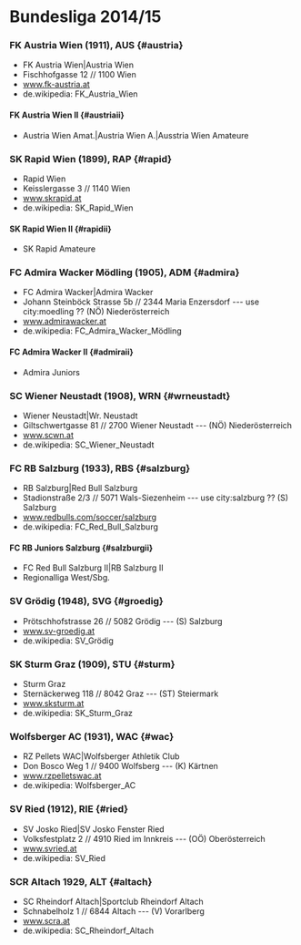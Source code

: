 
<!--

#######################
# Bundesliga 2014/15
#
# - 10 Teams

try a new alternative format using markdown
 - two flavors? - list and table (table practical, possible ??)

  format:
- ignore headings w/ level one and two
  are used for comments (to structure list)

-  sub team - use h+1 e.g. h4
-  first line is for alternative names

 use (three)  ---   for (visible) end of lines comments (get printed in document)

 -->



# Bundesliga 2014/15


<!--
  use note: w/o comment ??
  
 note: use three letter codes from bundesliga.at
 -->



### FK Austria Wien  (1911),  AUS   {#austria}

- FK Austria Wien|Austria Wien
- Fischhofgasse 12 // 1100 Wien
- www.fk-austria.at
- de.wikipedia: FK_Austria_Wien

#### FK Austria Wien II     {#austriaii}

- Austria Wien Amat.|Austria Wien A.|Ausstria Wien Amateure


### SK Rapid Wien (1899), RAP    {#rapid}

- Rapid Wien
- Keisslergasse 3 // 1140 Wien
- www.skrapid.at
- de.wikipedia: SK_Rapid_Wien

#### SK Rapid Wien II  {#rapidii}

- SK Rapid Amateure


### FC Admira Wacker Mödling (1905), ADM   {#admira}

- FC Admira Wacker|Admira Wacker
- Johann Steinböck Strasse 5b // 2344 Maria Enzersdorf       --- use city:moedling ??  (NÖ) Niederösterreich
- www.admirawacker.at
- de.wikipedia: FC_Admira_Wacker_Mödling

####  FC Admira Wacker II  {#admiraii}

- Admira Juniors


### SC Wiener Neustadt  (1908), WRN  {#wrneustadt}

- Wiener Neustadt|Wr. Neustadt
- Giltschwertgasse 81 // 2700 Wiener Neustadt     --- (NÖ) Niederösterreich
- www.scwn.at
- de.wikipedia: SC_Wiener_Neustadt


### FC RB Salzburg  (1933), RBS   {#salzburg}

- RB Salzburg|Red Bull Salzburg
- Stadionstraße 2/3 // 5071 Wals-Siezenheim     ---  use city:salzburg  ??   (S) Salzburg
- www.redbulls.com/soccer/salzburg
- de.wikipedia: FC_Red_Bull_Salzburg

#### FC RB Juniors Salzburg  {#salzburgii}

- FC Red Bull Salzburg II|RB Salzburg II
- Regionalliga West/Sbg.



### SV Grödig (1948), SVG   {#groedig}

- Prötschhofstrasse 26 // 5082 Grödig      --- (S) Salzburg
- www.sv-groedig.at
- de.wikipedia: SV_Grödig


### SK Sturm Graz (1909), STU   {#sturm}

- Sturm Graz
- Sternäckerweg 118 // 8042 Graz         --- (ST) Steiermark
- www.sksturm.at
- de.wikipedia: SK_Sturm_Graz


### Wolfsberger AC (1931), WAC  {#wac}

- RZ Pellets WAC|Wolfsberger Athletik Club
- Don Bosco Weg 1 // 9400 Wolfsberg        --- (K) Kärtnen
- www.rzpelletswac.at
- de.wikipedia: Wolfsberger_AC


### SV Ried  (1912), RIE  {#ried}

- SV Josko Ried|SV Josko Fenster Ried
- Volksfestplatz 2 // 4910 Ried im Innkreis   --- (OÖ) Oberösterreich
- www.svried.at
- de.wikipedia: SV_Ried


### SCR Altach 1929, ALT  {#altach}

- SC Rheindorf Altach|Sportclub Rheindorf Altach
- Schnabelholz 1 // 6844 Altach       --- (V) Vorarlberg
- www.scra.at
- de.wikipedia: SC_Rheindorf_Altach  


<!--
 # note:
 #  2014/15
 #   ++   SCR Altach
 #   --   FC Wacker Innsbruck
 #  2013/14
 #   ++   SV Grödig
 #   --   SV Mattersburg
-->
